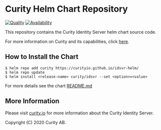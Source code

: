 # Curity Helm Chart Repository

[![Quality](https://img.shields.io/badge/quality-test-yellow)](https://curity.io/resources/code-examples/status/)
[![Availability](https://img.shields.io/badge/availability-source-blue)](https://curity.io/resources/code-examples/status/)

This repository contains the Curity Identity Server helm chart source code.

For more information on Curity and its capabilities, click [here](https://curity.io).

## How to Install the Chart

```console
$ helm repo add curity https://curityio.github.io/idsvr-helm/
$ helm repo update
$ helm install <release-name> curity/idsvr --set <option>=<value>
```

For more details see the chart [README.md](/idsvr/README.md)


## More Information

Please visit [curity.io](https://curity.io/)  for more information about the Curity Identity Server.

Copyright (C) 2020 Curity AB.
